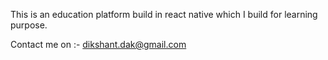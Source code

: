 This is an education platform build in react native which I build for learning purpose.

Contact me on :-
dikshant.dak@gmail.com
 
 
